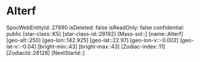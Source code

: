 ﻿---
location: [22.97,142.925,250]
type: Station
tags:
- astro/Star

---

# Alterf

SpocWebEntityId: 27890
isDeleted: false
isReadOnly: false
confidential: public
[star-class::K5]
[star-class-id::28192]
[Mass-sol::]
[name::Alterf]
[geo-alt::250]
[geo-lon::142.925]
[geo-lat::22.97]
[geo-lon-v::-0.002]
[geo-lat-v::-0.04]
[bright-min::43]
[bright-max::43]
[Zodiac-index::11]
[ZodiacId::28128]
[NextStarId::]

